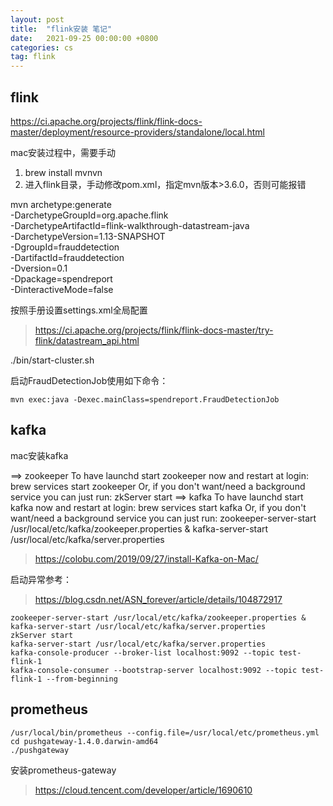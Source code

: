 ```yaml
---
layout: post
title:  "flink安装 笔记"
date:   2021-09-25 00:00:00 +0800
categories: cs
tag: flink
---
```


## flink

https://ci.apache.org/projects/flink/flink-docs-master/deployment/resource-providers/standalone/local.html

mac安装过程中，需要手动

1. brew install mvnvn
2. 进入flink目录，手动修改pom.xml，指定mvn版本>3.6.0，否则可能报错

mvn archetype:generate \
    -DarchetypeGroupId=org.apache.flink \
    -DarchetypeArtifactId=flink-walkthrough-datastream-java \
    -DarchetypeVersion=1.13-SNAPSHOT \
    -DgroupId=frauddetection \
    -DartifactId=frauddetection \
    -Dversion=0.1 \
    -Dpackage=spendreport \
    -DinteractiveMode=false

按照手册设置settings.xml全局配置
> https://ci.apache.org/projects/flink/flink-docs-master/try-flink/datastream_api.html

./bin/start-cluster.sh

启动FraudDetectionJob使用如下命令：
```
mvn exec:java -Dexec.mainClass=spendreport.FraudDetectionJob
```

## kafka

mac安装kafka

==> zookeeper
To have launchd start zookeeper now and restart at login:
  brew services start zookeeper
Or, if you don't want/need a background service you can just run:
  zkServer start
==> kafka
To have launchd start kafka now and restart at login:
  brew services start kafka
Or, if you don't want/need a background service you can just run:
  zookeeper-server-start /usr/local/etc/kafka/zookeeper.properties & kafka-server-start /usr/local/etc/kafka/server.properties

> https://colobu.com/2019/09/27/install-Kafka-on-Mac/

启动异常参考：

> https://blog.csdn.net/ASN_forever/article/details/104872917

```
zookeeper-server-start /usr/local/etc/kafka/zookeeper.properties & kafka-server-start /usr/local/etc/kafka/server.properties
zkServer start
kafka-server-start /usr/local/etc/kafka/server.properties
kafka-console-producer --broker-list localhost:9092 --topic test-flink-1
kafka-console-consumer --bootstrap-server localhost:9092 --topic test-flink-1 --from-beginning
```

## prometheus

```
/usr/local/bin/prometheus --config.file=/usr/local/etc/prometheus.yml
cd pushgateway-1.4.0.darwin-amd64
./pushgateway
```

安装prometheus-gateway

> https://cloud.tencent.com/developer/article/1690610
